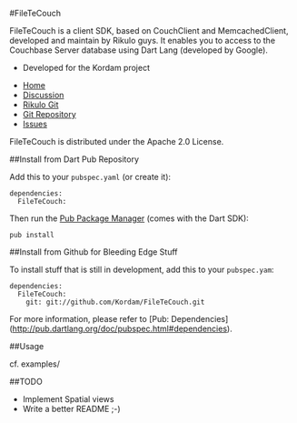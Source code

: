 #FileTeCouch

FileTeCouch is a client SDK, based on CouchClient and MemcachedClient, developed and maintain by Rikulo guys.
It enables you to access to the Couchbase Server database using Dart Lang (developed by Google).

- Developed for the Kordam project

* [Home](http://kordam.fr)
* [Discussion](http://stackoverflow.com/questions/tagged/kordam)
* [Rikulo Git](https://github.com/rikulo)
* [Git Repository](https://github.com/Kordam/FileTeCouch.git)
* [Issues](https://github.com/Kordam/FileTeCouch/issues)
  
FileTeCouch is distributed under the Apache 2.0 License.


##Install from Dart Pub Repository

Add this to your `pubspec.yaml` (or create it):

    dependencies:
      FileTeCouch:

Then run the [Pub Package Manager](http://pub.dartlang.org/doc) (comes with 
the Dart SDK):

    pub install

##Install from Github for Bleeding Edge Stuff

To install stuff that is still in development, add this to your `pubspec.yam`:

    dependencies:
      FileTeCouch:
        git: git://github.com/Kordam/FileTeCouch.git

For more information, please refer to [Pub: Dependencies]
(http://pub.dartlang.org/doc/pubspec.html#dependencies).

##Usage


cf. examples/


##TODO

* Implement Spatial views
* Write a better README ;-)

